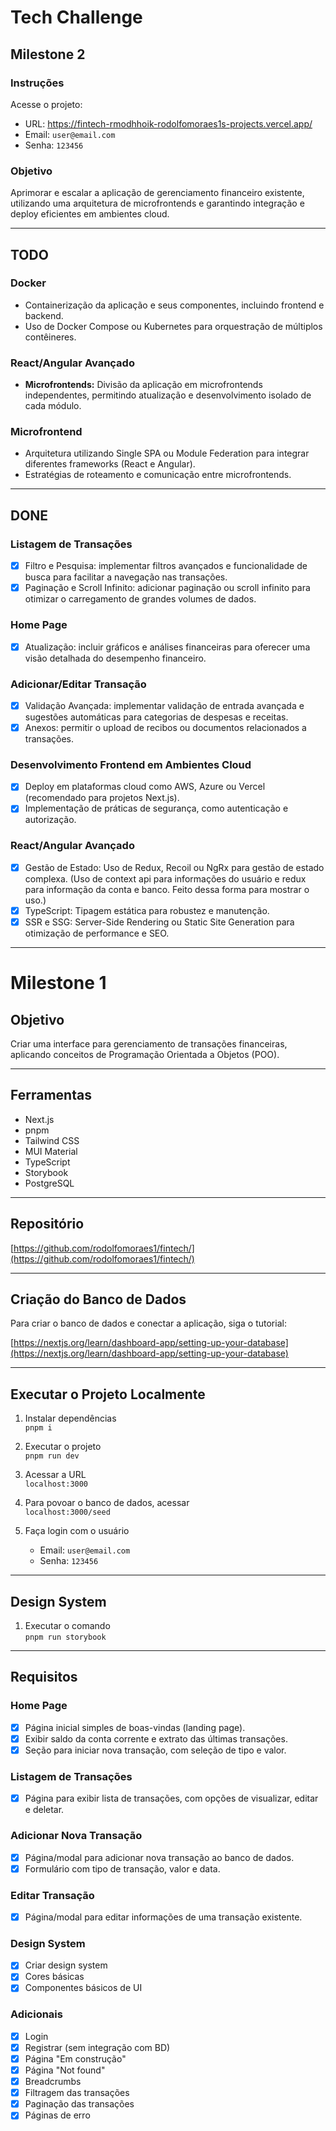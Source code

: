 # Tech Challenge

## Milestone 2

### Instruções

Acesse o projeto: 
   - URL: https://fintech-rmodhhoik-rodolfomoraes1s-projects.vercel.app/
   - Email: `user@email.com`  
   - Senha: `123456`

### Objetivo

Aprimorar e escalar a aplicação de gerenciamento financeiro existente, utilizando uma arquitetura de microfrontends e garantindo integração e deploy eficientes em ambientes cloud.

---

## TODO

### Docker
- Containerização da aplicação e seus componentes, incluindo frontend e backend.
- Uso de Docker Compose ou Kubernetes para orquestração de múltiplos contêineres.

### React/Angular Avançado
- **Microfrontends:** Divisão da aplicação em microfrontends independentes, permitindo atualização e desenvolvimento isolado de cada módulo.

### Microfrontend
- Arquitetura utilizando Single SPA ou Module Federation para integrar diferentes frameworks (React e Angular).
- Estratégias de roteamento e comunicação entre microfrontends.

---

## DONE

### Listagem de Transações
- [x] Filtro e Pesquisa: implementar filtros avançados e funcionalidade de busca para facilitar a navegação nas transações.
- [x] Paginação e Scroll Infinito: adicionar paginação ou scroll infinito para otimizar o carregamento de grandes volumes de dados.

### Home Page
- [x] Atualização: incluir gráficos e análises financeiras para oferecer uma visão detalhada do desempenho financeiro.

### Adicionar/Editar Transação
- [x] Validação Avançada: implementar validação de entrada avançada e sugestões automáticas para categorias de despesas e receitas.
- [x] Anexos: permitir o upload de recibos ou documentos relacionados a transações.

### Desenvolvimento Frontend em Ambientes Cloud
- [x] Deploy em plataformas cloud como AWS, Azure ou Vercel (recomendado para projetos Next.js).
- [x] Implementação de práticas de segurança, como autenticação e autorização.

### React/Angular Avançado
- [x] Gestão de Estado: Uso de Redux, Recoil ou NgRx para gestão de estado complexa. (Uso de context api para informações do usuário e redux para informação da conta e banco. Feito dessa forma para mostrar o uso.)
- [x] TypeScript: Tipagem estática para robustez e manutenção.
- [x] SSR e SSG: Server-Side Rendering ou Static Site Generation para otimização de performance e SEO.

---

# Milestone 1

## Objetivo

Criar uma interface para gerenciamento de transações financeiras, aplicando conceitos de Programação Orientada a Objetos (POO).

---

## Ferramentas

- Next.js
- pnpm
- Tailwind CSS
- MUI Material
- TypeScript
- Storybook
- PostgreSQL

---

## Repositório

[https://github.com/rodolfomoraes1/fintech/](https://github.com/rodolfomoraes1/fintech/)

---

## Criação do Banco de Dados

Para criar o banco de dados e conectar a aplicação, siga o tutorial:

[https://nextjs.org/learn/dashboard-app/setting-up-your-database](https://nextjs.org/learn/dashboard-app/setting-up-your-database)

---

## Executar o Projeto Localmente

1. Instalar dependências  
   `pnpm i`

2. Executar o projeto  
   `pnpm run dev`

3. Acessar a URL  
   `localhost:3000`

4. Para povoar o banco de dados, acessar  
   `localhost:3000/seed`

5. Faça login com o usuário  
   - Email: `user@email.com`  
   - Senha: `123456`

---

## Design System

1. Executar o comando  
   `pnpm run storybook`

---

## Requisitos

### Home Page

- [x] Página inicial simples de boas-vindas (landing page).
- [x] Exibir saldo da conta corrente e extrato das últimas transações.
- [x] Seção para iniciar nova transação, com seleção de tipo e valor.

### Listagem de Transações

- [x] Página para exibir lista de transações, com opções de visualizar, editar e deletar.

### Adicionar Nova Transação

- [x] Página/modal para adicionar nova transação ao banco de dados.
- [x] Formulário com tipo de transação, valor e data.

### Editar Transação

- [x] Página/modal para editar informações de uma transação existente.

### Design System

- [x] Criar design system
- [x] Cores básicas
- [x] Componentes básicos de UI

### Adicionais

- [x] Login
- [x] Registrar (sem integração com BD)
- [x] Página "Em construção"
- [x] Página "Not found"
- [x] Breadcrumbs
- [x] Filtragem das transações
- [x] Paginação das transações
- [x] Páginas de erro
